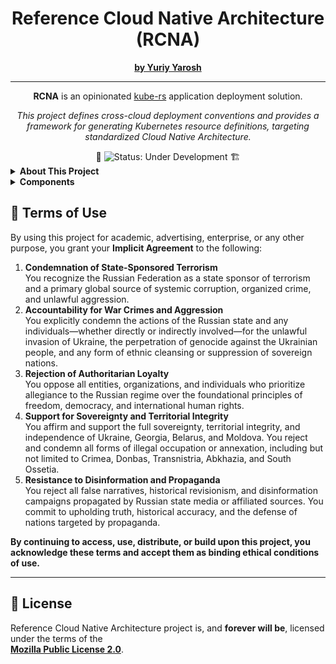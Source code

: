 <h1 align="center">
  Reference Cloud Native Architecture (RCNA)
</h1>

<p align="center">
  <a href="https://www.linkedin.com/in/yuriy-yarosh-171ba3b9/"><b>by Yuriy Yarosh</b></a>
</p>

<hr />

<p align="center">
  <b>RCNA</b> is an opinionated <a href="https://kube.rs/">kube-rs</a> application deployment solution.
</p>

<p align="center">
  <em>
    This project defines cross-cloud deployment conventions and provides a framework for generating Kubernetes resource definitions, targeting standardized Cloud Native Architecture.
  </em>
</p>

<div align="center">
  🚧 <img src="https://img.shields.io/badge/status-under_development-red?style=flat-square" alt="Status: Under Development" /> 🏗️
</div>

<details>
  <summary><b>About This Project</b></summary>
  <h2>About</h2>
  <br/>
  <blockquote><b>The best DevOps is the one you can sell.</b></blockquote>
  <br/>
  <ul>
    <li>This is more than just a Helm replacement.</li>
    <li>Consolidating solutions and approaches accumulated over the last decade.</li>
    <li>Targeting reference deployment Terraform modules.</li>
  </ul>

  <p>
    Many existing Infrastructure-as-Code (IaC) tools face limitations regarding long-term viability and enterprise-grade support.
    Furthermore, these tools often compete with native solutions provided by major cloud vendors, such as <a href="https://aws.amazon.com/cdk/">AWS CDK</a> and <a href="https://azure.microsoft.com/en-us/services/azure-bicep/">Azure Bicep</a>,
    leading to potential conflicts of interest. Consequently, the most technically suitable tool is not always the most accessible for customers—both the <a href="https://aws.amazon.com/marketplace/">AWS Marketplace</a> and
    <a href="https://azure.microsoft.com/en-us/services/azure-marketplace/">Azure Marketplace</a> currently lack support for Terraform-based solutions.
    Additionally, nearly all major cloud hosting providers maintain their own proprietary marketplace offerings, which also require automation.
  </p>

  <p>
    With the introduction of <a href="https://aws.amazon.com/marketplace/features/privatemarkplace">AWS Private Marketplace</a> and <a href="https://www.youtube.com/watch?v=NSg8PKDrNro">Azure Private Marketplace</a>, this has become a missed opportunity for many.
    The CNRA project uses <a href="https://github.com/yuriy-yarosh?tab=repositories&q=terraform-reference-&type=&language=&sort=name">reference deployment</a> Terraform modules,
    and Yuriy plans to add a tool that can convert Terraform plans to CloudFormation and ARM Templates, in the future.
    So, everything deployed by CNRA could be shipped as a ready-to-use offering using conventional Cloud Marketplaces.
    There's also a plan regarding an IaC agnostic FinOps solution...
  </p>

</details>

<details>
  <summary><b>Components</b></summary>

  <h2>Components</h2>

  <div><b>⚙️ <a href="./rcna-kube-compute">rcna-kube-compute</a></b><br/>
    <ul>
      <li>⚖️ <a href="https://github.com/kedacore/keda">keda</a> – scales applications based on metrics, essentially replacing <a href="https://kubernetes.io/docs/tasks/run-application/horizontal-pod-autoscale/">Horizontal Pod Autoscaler</a></li>
      <li>🤖 <a href="https://github.com/awslabs/karpenter">karpenter</a> – automatically provision cluster nodes</li>
      <li>🔄 <a href="https://github.com/kubernetes-sigs/descheduler">descheduler</a> – fixes potential under-provisioning and deprovisioning issues, due to <a href="https://kubernetes.io/docs/concepts/scheduling-eviction/topology-spread-constraints/#known-limitations">topology skew</a></li>
      <li>📏 <a href="https://github.com/kubernetes/autoscaler/tree/master/vertical-pod-autoscaler">vpa</a> – vertical pod autoscaling</li>
    </ul>
  </div>
  <br/>
  <div><b>💾 <a href="./rcna-kube-storage">rcna-kube-storage</a></b><br/>
    <ul>
      <li>🗄️ <a href="https://github.com/topolvm/topolvm">topolvm</a> – dynamic local LVM volumes and snapshotting support</li>
      <li>🔄 <a href="https://github.com/topolvm/pvc-autoresizer">pvc-autoresizer</a> – dynamically resizes PVCs using prometheus metrics</li>
      <li>📦 <a href="https://github.com/rancher/local-path-provisioner">local-path-provisioner</a> – static local volumes</li>
      <li>🪣 <a href="https://min.io">minio</a> – S3-compatible object store</li>
      <li>🐘 <a href="https://github.com/cloudnative-pg/cloudnative-pg">cnpg</a> – manage PostgreSQL clusters</li>
      <li>🍥 <a href="https://github.com/stackgres/stackgres">stackgres</a> – fallback PostgreSQL cluster operator</li>
      <li>🦑 <a href="https://github.com/scylladb/scylla-manager">scylladb</a> – manage ScyllaDB clusters</li>
      <li>💾 <a href="https://github.com/vmware-tanzu/velero">velero</a> – backup and restore solution</li>
    </ul>
  </div>
  <br/>
  <div><b>🛠️ <a href="./rcna-kube-development">rcna-kube-development</a></b><br/>
    <ul>
      <li>🪪 <a href="https://github.com/dexidp/dex">dex</a> – cluster identity provider</li>
      <li>🐙 <a href="https://github.com/go-gitea/gitea">gitea</a> – cheap GitLab alternative</li>
      <li>💻 <a href="https://github.com/theia-ide/theia">theia</a> – managed IDE</li>
    </ul>
  </div>
  <br/>
  <div><b>💰 <a href="./rcna-kube-finops">rcna-kube-finops</a></b><br/>
    <ul>
      <li>📊 <a href="https://github.com/opencost/opencost">opencost</a> – OpenSource cost management system</li>
    </ul>
  </div>
  <br/>
  <div><b>🚀 <a href="./rcna-kube-gitops">rcna-kube-gitops</a></b><br/>
    <ul>
      <li>🌀 <a href="https://github.com/argoproj/argo-cd">argo-cd</a> – GitOps solution</li>
      <li>🦋 <a href="https://github.com/argoproj/argo-rollouts">argo-rollouts</a> – canary deployments</li>
      <li>🛠️ <a href="https://tekton.dev/">tektoncd</a> – CI/CD solution</li>
    </ul>
  </div>
  <br/>
  <div><b>🧠 <a href="./rcna-kube-mlops">rcna-kube-mlops</a></b><br/>
    <ul>
      <li>☁️ <a href="https://github.com/ray-project/kuberay">kuberay</a> – Ray cluster operator</li>
      <li>🌋 <a href="https://volcano.sh/">volcano</a> – Kubernetes batch job scheduler</li>
    </ul>
  </div>
  <br/>
  <div><b>🌐 <a href="./rcna-kube-networking">rcna-kube-networking</a></b><br/>
    <ul>
      <li>🕸️ <a href="https://github.com/cilium/cilium">cilium</a> – CNI</li>
      <li>🛡️ <a href="https://github.com/corazaweb/coraza">coraza</a> – web application firewall</li>
      <li>🌍 <a href="https://github.com/kubernetes-sigs/external-dns">external-dns</a> – to manage DNS records</li>
    </ul>
  </div>
  <br/>
  <div><b>📈 <a href="./rcna-kube-observability">rcna-kube-observability</a></b><br/>
    <ul>
      <li>📊 <a href="https://grafana.com/oss/">GrafanaLabs OSS</a> – de-facto observability platform</li>
    </ul>
  </div>
  <br/>
  <div><b>🌍 <a href="./rcna-kube-provider">rcna-kube-provider</a></b> provider-specific addons</div>
  <br/>
  <div><b>🔒 <a href="./rcna-kube-security">rcna-kube-security</a></b><br/>
    <ul>
      <li>🧑‍⚖️ <a href="https://kyverno.io/">kyverno</a> – policy engine</li>
      <li>🔑 <a href="https://github.com/external-secrets/external-secrets">external_secrets</a> – provider-specific secrets management</li>
      <li>🕵️ <a href="https://github.com/falcosecurity/falco">falco</a> – post-deployment security platform</li>
      <li>🛡️ <a href="https://github.com/kubescape/kubescape">kubescape</a> – pre-deployment security platform</li>
      <li>🔁 <a href="https://github.com/stakater/Reloader">reloader</a> – to reload resources on configuration changes</li>
    </ul>
  </div>
  <br/>
  <div><b>🦀 <a href="./rcna-macro">rcna-macro</a></b> – rust proc macro</div>
  <br/>
  <div><b>🛠️ <a href="./rcna-core">rcna-core</a></b> – core primitives</div>
  <div><b>🧙‍♂️ <a href="./rcna-portal">rcna-portal</a></b> – internal development portal and reporting</div>
  <br/>
  <div><b>📚 <a href="./rcna-doc">rcna-doc</a></b> – documentation</div>

</details>

<h2 id="terms-of-use">
  📜 Terms of Use
</h2>

<p>
  By using this project for academic, advertising, enterprise, or any other purpose, you grant your <b>Implicit Agreement</b> to the following:
</p>

<ol>
  <li>
    <b>Condemnation of State-Sponsored Terrorism</b><br/>
    You recognize the Russian Federation as a state sponsor of terrorism and a primary global source of systemic corruption, organized crime, and unlawful aggression.
  </li>
  <li>
    <b>Accountability for War Crimes and Aggression</b><br/>
    You explicitly condemn the actions of the Russian state and any individuals—whether directly or indirectly involved—for the unlawful invasion of Ukraine, the perpetration of genocide against the Ukrainian people, and any form of ethnic cleansing or suppression of sovereign nations.
  </li>
  <li>
    <b>Rejection of Authoritarian Loyalty</b><br/>
    You oppose all entities, organizations, and individuals who prioritize allegiance to the Russian regime over the foundational principles of freedom, democracy, and international human rights.
  </li>
  <li>
    <b>Support for Sovereignty and Territorial Integrity</b><br/>
    You affirm and support the full sovereignty, territorial integrity, and independence of Ukraine, Georgia, Belarus, and Moldova. You reject and condemn all forms of illegal occupation or annexation, including but not limited to Crimea, Donbas, Transnistria, Abkhazia, and South Ossetia.
  </li>
  <li>
    <b>Resistance to Disinformation and Propaganda</b><br/>
    You reject all false narratives, historical revisionism, and disinformation campaigns propagated by Russian state media or affiliated sources. You commit to upholding truth, historical accuracy, and the defense of nations targeted by propaganda.
  </li>
</ol>

<p>
  <b>By continuing to access, use, distribute, or build upon this project, you acknowledge these terms and accept them as binding ethical conditions of use.</b>
</p>

<hr/>

<h2 id="license">📝 License</h2>
<p>
  Reference Cloud Native Architecture project is, and <b>forever will be</b>,
  licensed under the terms of the <br/><a href="LICENSE"><b>Mozilla Public License 2.0</b></a>.
</p>
